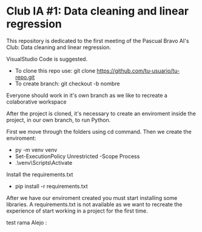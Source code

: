 # Club IA #1: Data cleaning and linear regression
This repository is dedicated to the first meeting of the Pascual Bravo AI's Club: Data cleaning and linear regression.

VisualStudio Code is suggested.

* To clone this repo use: git clone https://github.com/tu-usuario/tu-repo.git
* To create branch: git checkout -b nombre

Everyone should work in it's own branch as we like to recreate a colaborative workspace

After the project is cloned, it's necessary to create an enviroment inside the project, in our own branch, to run Python.

First we move through the folders using cd command. Then we create the enviroment: 
* py -m venv venv
* Set-ExecutionPolicy Unrestricted -Scope Process
* .\venv\Scripts\Activate

Install the requirements.txt
* pip install -r requirements.txt

After we have our enviroment created you must start installing some libraries. A requirements.txt is not available as we want to recreate the experience of start working in a project for the first time.

test rama Alejo :